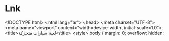 # Lnk
&lt;!DOCTYPE html> &lt;html lang="ar"> &lt;head> &lt;meta charset="UTF-8"> &lt;meta name="viewport" content="width=device-width, initial-scale=1.0"> &lt;title>لعبة سيارات متحركة&lt;/title> &lt;style>   body {     margin: 0;     overflow: hidden;     

